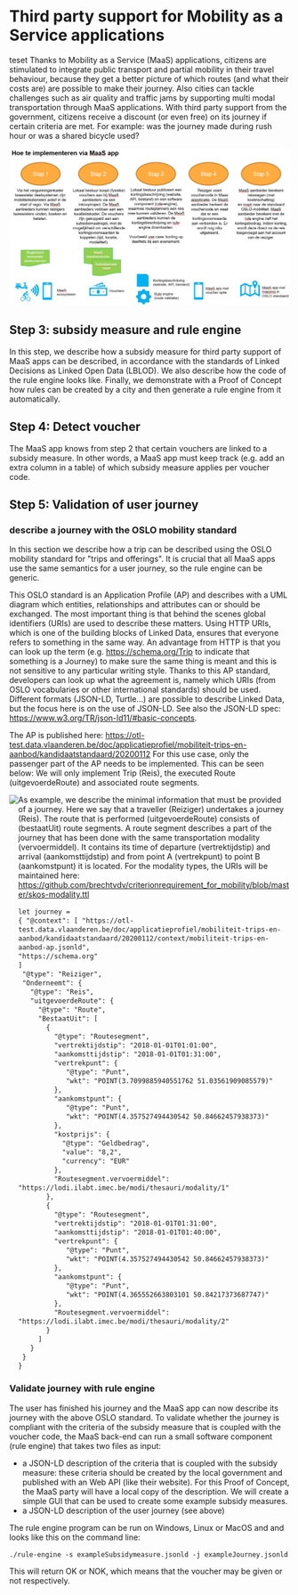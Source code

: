 # Third party support for Mobility as a Service applications
teset
Thanks to Mobility as a Service (MaaS) applications, citizens are stimulated to integrate public transport and partial mobility in their travel behaviour, because they get a better picture of which routes (and what their costs are) are possible to make their journey. Also cities can tackle challenges such as air quality and traffic jams by supporting multi modal transportation through MaaS applications. 
With third party support from the government, citizens receive a discount (or even free) on its journey if certain criteria are met. For example: was the journey made during rush hour or was a shared bicycle used?

![Overview](modi-overzicht.PNG)

## Step 3: subsidy measure and rule engine

In this step, we describe how a subsidy measure for third party support of MaaS apps can be described, in accordance with the standards of Linked Decisions as Linked Open Data (LBLOD). We also describe how the code of the rule engine looks like.
Finally, we demonstrate with a Proof of Concept how rules can be created by a city and then generate a rule engine from it automatically.

## Step 4: Detect voucher

The MaaS app knows from step 2 that certain vouchers are linked to a subsidy measure.
In other words, a MaaS app must keep track (e.g. add an extra column in a table) of which subsidy measure applies per voucher code.

## Step 5: Validation of user journey

### describe a journey with the OSLO mobility standard

In this section we describe how a trip can be described using the OSLO mobility standard for "trips and offerings". It is crucial that all MaaS apps use the same semantics for a user journey, so the rule engine can be generic.

This OSLO standard is an Application Profile (AP) and describes with a UML diagram which entities, relationships and attributes can or should be exchanged. The most important thing is that behind the scenes global identifiers (URIs) are used to describe these matters. Using HTTP URIs, which is one of the building blocks of Linked Data, ensures that everyone refers to something in the same way. An advantage from HTTP is that you can look up the term (e.g. https://schema.org/Trip to indicate that something is a Journey) to make sure the same thing is meant and this is not sensitive to any particular writing style. Thanks to this AP standard, developers can look up what the agreement is, namely which URIs (from OSLO vocabularies or other international standards) should be used. Different formats (JSON-LD, Turtle...) are possible to describe Linked Data, but the focus here is on the use of JSON-LD. See also the JSON-LD spec: https://www.w3.org/TR/json-ld11/#basic-concepts. 

The AP is published here: https://otl-test.data.vlaanderen.be/doc/applicatieprofiel/mobiliteit-trips-en-aanbod/kandidaatstandaard/20200112
For this use case, only the passenger part of the AP needs to be implemented. This can be seen below:
We will only implement Trip (Reis), the executed Route (uitgevoerdeRoute) and associated route segments.

<a href="https://github.com/brechtvdv/third_party_payment_maas/blob/master/oslo-reis.PNG"><img src="https://github.com/brechtvdv/third_party_payment_maas/blob/master/oslo-reis.PNG" align="left" height="500" width="auto" ></a>

As example, we describe the minimal information that must be provided of a journey. Here we say that a traveller (Reiziger) undertakes a journey (Reis). The route that is performed (uitgevoerdeRoute) consists of (bestaatUit) route segments. A route segment describes a part of the journey that has been done with the same transportation modality (vervoermiddel). It contains its time of departure (vertrektijdstip) and arrival (aankomsttijdstip) and from point A (vertrekpunt) to point B (aankomstpunt) it is located. 
For the modality types, the URIs will be maintained here: https://github.com/brechtvdv/criterionrequirement_for_mobility/blob/master/skos-modality.ttl 

```
let journey = 
{ "@context": [ "https://otl-test.data.vlaanderen.be/doc/applicatieprofiel/mobiliteit-trips-en-aanbod/kandidaatstandaard/20200112/context/mobiliteit-trips-en-aanbod-ap.jsonld",
"https://schema.org"
]
 "@type": "Reiziger",
 "Onderneemt": {
   "@type": "Reis",
   "uitgevoerdeRoute": {
     "@type": "Route",
     "BestaatUit": [
       {
         "@type": "Routesegment",
         "vertrektijdstip": "2018-01-01T01:01:00",
         "aankomsttijdstip": "2018-01-01T01:31:00",
         "vertrekpunt": { 
            "@type": "Punt",
            "wkt": "POINT(3.7099885940551762 51.03561909085579)"
         },
         "aankomstpunt": { 
            "@type": "Punt",
            "wkt": "POINT(4.357527494430542 50.84662457938373)"
         },
         "kostprijs": {
           "@type": "Geldbedrag",
           "value": "8,2",
           "currency": "EUR"
         },
         "Routesegment.vervoermiddel": "https://lodi.ilabt.imec.be/modi/thesauri/modality/1"
       },
       {
         "@type": "Routesegment",
         "vertrektijdstip": "2018-01-01T01:31:00",
         "aankomsttijdstip": "2018-01-01T01:40:00",
         "vertrekpunt": { 
            "@type": "Punt",
            "wkt": "POINT(4.357527494430542 50.84662457938373)"
         },
         "aankomstpunt": { 
            "@type": "Punt",
            "wkt": "POINT(4.365552663803101 50.84217373687747)"
         },
         "Routesegment.vervoermiddel": "https://lodi.ilabt.imec.be/modi/thesauri/modality/2"
       }
     ]
   }
 }
}
```

### Validate journey with rule engine

The user has finished his journey and the MaaS app can now describe its journey with the above OSLO standard.
To validate whether the journey is compliant with the criteria of the subsidy measure that is coupled with the voucher code,
the MaaS back-end can run a small software component (rule engine) that takes two files as input:
* a JSON-LD description of the criteria that is coupled with the subsidy measure: these criteria should be created by the local government and published with an Web API (like their website). For this Proof of Concept, the MaaS party will have a local copy of the description. We will create a simple GUI that can be used to create some example subsidy measures.
* a JSON-LD description of the user journey (see above)

The rule engine program can be run on Windows, Linux or MacOS and and looks like this on the command line:
```
./rule-engine -s exampleSubsidymeasure.jsonld -j exampleJourney.jsonld
```
This will return OK or NOK, which means that the voucher may be given or not respectively.
